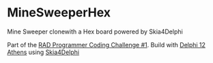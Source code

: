 # MineSweeperHex
 Mine Sweeper clonewith a Hex board powered by Skia4Delphi

Part of the [RAD Programmer Coding Challenge #1](https://en.delphipraxis.net/topic/13195-rad-programmer-coding-challenge-1-build-a-minesweeper-game-in-rad-studio-with-a-chance-to-with-500/?do=findComment&comment=102993). Build with [Delphi 12 Athens](https://www.embarcadero.com/products/rad-studio/whats-new-in-12-athens) using [Skia4Delphi](https://github.com/skia4delphi/skia4delphi)
